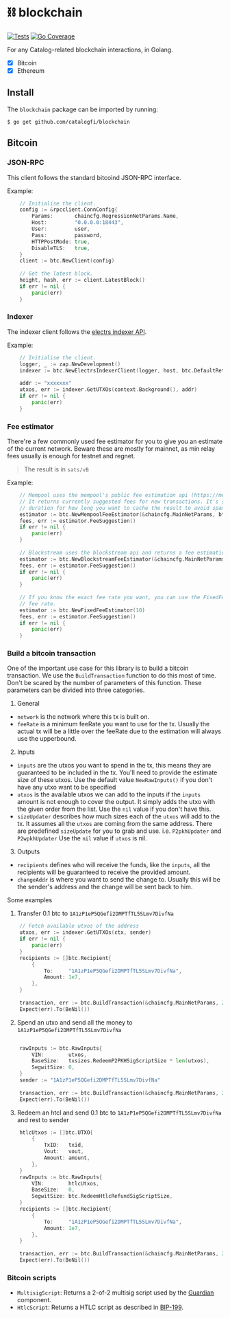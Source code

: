 # ⛓️ blockchain

[![Tests][tests-badge]][tests-url]
[![Go Coverage](https://github.com/catalogfi/blockchain/wiki/coverage.svg)](https://raw.githack.com/wiki/catalogfi/blockchain/coverage.html)

For any Catalog-related blockchain interactions, in Golang.
-  [x] Bitcoin
-  [x] Ethereum

## Install

The `blockchain` package can be imported by running:
```shell
$ go get github.com/catalogfi/blockchain
```

## Bitcoin

### JSON-RPC

This client follows the standard bitcoind JSON-RPC interface.

Example:

```go
    // Initialise the client.
    config := &rpcclient.ConnConfig{
        Params:       chaincfg.RegressionNetParams.Name,
        Host:         "0.0.0.0:18443",
        User:         user,
        Pass:         password,
        HTTPPostMode: true,
        DisableTLS:   true,
    }
    client := btc.NewClient(config)
    
    // Get the latest block.
    height, hash, err := client.LatestBlock()
    if err != nil {
    	panic(err)
    }
```

### Indexer

The indexer client follows the [electrs indexer API](https://github.com/blockstream/esplora/blob/master/API.md).

Example:

```go
    // Initialise the client.
    logger, _ := zap.NewDevelopment()
    indexer := btc.NewElectrsIndexerClient(logger, host, btc.DefaultRetryInterval)
    
    addr := "xxxxxxx"
    utxos, err := indexer.GetUTXOs(context.Background(), addr)
    if err != nil {
        panic(err)
    }
```

### Fee estimator

There're a few commonly used fee estimator for you to give you an estimate of the current network. Beware these are 
mostly for mainnet, as min relay fees usually is enough for testnet and regnet. 
> The result is in `sats/vB`

Example:

```go
    // Mempool uses the mempool's public fee estimation api (https://mempool.space/docs/api/rest#get-recommended-fees). 
    // It returns currently suggested fees for new transactions. It's safe for concurrent use and you can define a 
    // duration for how long you want to cache the result to avoid spamming the requests.
    estimator := btc.NewMempoolFeeEstimator(&chaincfg.MainNetParams, btc.MempoolFeeAPI, 15*time.Second)
    fees, err := estimator.FeeSuggestion()
    if err != nil {
        panic(err)
    }
    
    // Blockstream uses the blockstream api and returns a fee estimation basing on the past blocks. 
    estimator := btc.NewBlockstreamFeeEstimator(&chaincfg.MainNetParams, btc.BlockstreamAPI, 15*time.Second)
    fees, err := estimator.FeeSuggestion()
    if err != nil {
        panic(err)
    } 
    
    // If you know the exact fee rate you want, you can use the FixedFeeEstimator which will always returns the provided 
    // fee rate. 
    estimator := btc.NewFixedFeeEstimator(10)
    fees, err := estimator.FeeSuggestion()
    if err != nil {
        panic(err)
    }
```

### Build a bitcoin transaction 

One of the important use case for this library is to build a bitcoin transaction. We use the `BuildTransaction` function 
to do this most of time. Don't be scared by the number of parameters of this function. These parameters can be divided 
into three categories. 

1. General 
- `network` is the network where this tx is built on. 
- `feeRate` is a minimum feeRate you want to use for the tx. Usually the actual tx will be a little over the feeRate due 
  to the estimation will always use the upperbound. 
2. Inputs 
- `inputs` are the utxos you want to spend in the tx, this means they are guaranteed to be included in the tx. You'll 
  need to provide the estimate size of these utxos. Use the default value `NewRawInputs()` if you don't have any utxo 
  want to be specified
- `utxos` is the available utxos we can add to the inputs if the `inputs` amount is not enough to cover the output. 
  It simply adds the utxo with the given order from the list. Use the `nil` value if you don't have this. 
- `sizeUpdater` describes how much sizes each of the `utxos` will add to the tx. It assumes all the `utxos` are coming 
  from the same address. There are predefined `sizeUpdate` for you to grab and use. i.e. `P2pkhUpdater` and `P2wpkhUpdater`
  Use the `nil` value if `utxos` is nil. 
3. Outputs
- `recipients` defines who will receive the funds, like the `inputs`, all the recipients will be guaranteed to receive
  the provided amount. 
- `changeAddr` is where you want to send the change to. Usually this will be the sender's address and the change will be
  sent back to him.

Some examples

1. Transfer 0.1 btc to `1A1zP1eP5QGefi2DMPTfTL5SLmv7DivfNa`
```go
    // Fetch available utxos of the address 
    utxos, err := indexer.GetUTXOs(ctx, sender)
	if err != nil {
	    panic(err)	
    }
    recipients := []btc.Recipient{
        {
            To:     "1A1zP1eP5QGefi2DMPTfTL5SLmv7DivfNa",
            Amount: 1e7,
        },
    }
	
    transaction, err := btc.BuildTransaction(&chaincfg.MainNetParams, 20, btc.NewRawInputs(), utxos, btc.P2pkhUpdater, recipients, sender)
    Expect(err).To(BeNil())
```

2. Spend an utxo and send all the money to `1A1zP1eP5QGefi2DMPTfTL5SLmv7DivfNa`

```go

    rawInputs := btc.RawInputs{
        VIN:        utxos,
        BaseSize:   txsizes.RedeemP2PKHSigScriptSize * len(utxos),
        SegwitSize: 0,
    }
	sender := "1A1zP1eP5QGefi2DMPTfTL5SLmv7DivfNa"
	
    transaction, err := btc.BuildTransaction(&chaincfg.MainNetParams, 20, rawInputs, nil, nil, nil, sender)
    Expect(err).To(BeNil())
```

3. Redeem an htcl and send  0.1 btc to `1A1zP1eP5QGefi2DMPTfTL5SLmv7DivfNa` and rest to sender

```go
    htlcUtxos := []btc.UTXO{
        {
            TxID:   txid,
            Vout:   vout,
            Amount: amount,
        },
    }
    rawInputs := btc.RawInputs{
        VIN:        htlcUtxos,
        BaseSize:   0,
        SegwitSize: btc.RedeemHtlcRefundSigScriptSize,
    }
    recipients := []btc.Recipient{
        {
            To:     "1A1zP1eP5QGefi2DMPTfTL5SLmv7DivfNa",
            Amount: 1e7,
        },
    }
	
    transaction, err := btc.BuildTransaction(&chaincfg.MainNetParams, 20, rawInputs, nil, nil, recipients, sender)
    Expect(err).To(BeNil())
```



### Bitcoin scripts

- `MultisigScript`: Returns a 2-of-2 multisig script used by the [Guardian](https://docs.catalog.fi/catalog-accounts/instant-wallet/guardian) component.
- `HtlcScript`: Returns a HTLC script as described in [BIP-199](https://github.com/bitcoin/bips/blob/e643d247c8bc086745f3031cdee0899803edea2f/bip-0199.mediawiki#L22).

[tests-url]: https://github.com/catalogfi/blockchain/actions/workflows/test.yml
[tests-badge]: https://github.com/catalogfi/blockchain/actions/workflows/test.yml/badge.svg?branch=master
